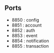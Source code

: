 ## Ports
- 8850 : config
- 8851 : account
- 8852 : auth
- 8853 : event
- 8854 : notification
- 8855 : transaction